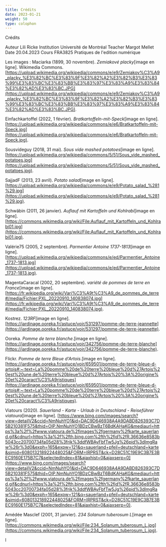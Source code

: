 ```yaml
---
title: Crédits
date: 2023-01-21
weight: 50
type: colophon
---
```



Crédits

Auteur          Lili Ricke
Institution     Université de Montréal
Teacher         Margot Mellet
Date            20.04.2023
Cours           FRA3825 Pratiques de l'edition numérique

Les images  :
Maciarka (1899, 30 novembre). *Zemiakové placky*[image en ligne]. Wikimedia Commons. [https://upload.wikimedia.org/wikipedia/commons/e/e9/Zemiakov%C3%A9_placky_%E3%82%BC%E3%83%9F%E3%82%A2%E3%82%B3%E3%83%99%E3%83%BC%E3%83%BB%E3%83%97%E3%83%A9%E3%83%84%E3%82%AD%E3%83%BC.JPG](https://upload.wikimedia.org/wikipedia/commons/e/e9/Zemiakov%C3%A9_placky_%E3%82%BC%E3%83%9F%E3%82%A2%E3%82%B3%E3%83%99%E3%83%BC%E3%83%BB%E3%83%97%E3%83%A9%E3%83%84%E3%82%AD%E3%83%BC.JPG).

Einfachkartoffel (2022, 1 février). *Bratkartoffeln-mit-Speck*[image en ligne]. [https://upload.wikimedia.org/wikipedia/commons/e/e6/Bratkartoffeln-mit-Speck.jpg](https://upload.wikimedia.org/wikipedia/commons/e/e6/Bratkartoffeln-mit-Speck.jpg).

Sousvideguy (2018, 31 mai). *Sous vide mashed potatoes*[image en ligne]. [https://upload.wikimedia.org/wikipedia/commons/5/51/Sous_vide_mashed_potatoes.jpg](https://upload.wikimedia.org/wikipedia/commons/5/51/Sous_vide_mashed_potatoes.jpg).

SajjadF (2013, 23 avril). *Potato salad*[image en ligne]. [https://upload.wikimedia.org/wikipedia/commons/e/e9/Potato_salad_%281%29.jpg](https://upload.wikimedia.org/wikipedia/commons/e/e9/Potato_salad_%281%29.jpg).

Schwäbin (2011, 26 janvier). *Auflauf mit Kartoffeln und Kohlrabi*[image en ligne]. [https://commons.wikimedia.org/wiki/File:Auflauf_mit_Kartoffeln_und_Kohlrabi01.jpg](https://commons.wikimedia.org/wiki/File:Auflauf_mit_Kartoffeln_und_Kohlrabi01.jpg).

Valérie75 (2005, 2 septembre). *Parmentier Antoine 1737-1813*[image en ligne]. [https://upload.wikimedia.org/wikipedia/commons/e/ed/Parmentier_Antoine_1737-1813.jpg](https://upload.wikimedia.org/wikipedia/commons/e/ed/Parmentier_Antoine_1737-1813.jpg).

MagentaCaracal (2002, 20 septembre). *variété de pommes de terre en France*[image en ligne]. [https://fr.wikipedia.org/wiki/Vari%C3%A9t%C3%A9_de_pommes_de_terre#/media/Fichier:PXL_20220910_140838074.jpg](https://fr.wikipedia.org/wiki/Vari%C3%A9t%C3%A9_de_pommes_de_terre#/media/Fichier:PXL_20220910_140838074.jpg).

Kostrez. *123RF*[image en ligne]. [https://jardinage.ooreka.fr/astuce/voir/531297/pomme-de-terre-jeannette](https://jardinage.ooreka.fr/astuce/voir/531297/pomme-de-terre-jeannette).

Ooreka. *Pomme de terre blanche*.[image en ligne]. [https://jardinage.ooreka.fr/astuce/voir/342756/pomme-de-terre-blanche](https://jardinage.ooreka.fr/astuce/voir/342756/pomme-de-terre-blanche).

Flickr. *Pomme de terre Bleue d'Artois*.[image en ligne]. [https://jardinage.ooreka.fr/astuce/voir/659501/pomme-de-terre-bleue-d-artois#:~:text=La%20pomme%20de%20terre%20bleue%20d%27Artois%20est%20une,de%20terre%20bleue%20d%27Artois%20%3A%20origine%20et%20caract%C3%A9ristiques](https://jardinage.ooreka.fr/astuce/voir/659501/pomme-de-terre-bleue-d-artois#:~:text=La%20pomme%20de%20terre%20bleue%20d%27Artois%20est%20une,de%20terre%20bleue%20d%27Artois%20%3A%20origine%20et%20caract%C3%A9ristiques).

Viatours (2020). *Sauerland - Karte - Urlaub in Deutschland - Reiseführer viatoura*[image en ligne]. [https://www.bing.com/images/search?view=detailV2&ccid=NmNuhYO1&id=DAC9D646938A4A9DABD826393C7D5B210381F575&thid=OIP.NmNuhYO1BDzCBwBzT6BdKAHaKG&mediaurl=https%3a%2f%2fwww.viatoura.de%2fimages%2fgermany%2fkarte_sauerland.gif&cdnurl=https%3a%2f%2fth.bing.com%2fth%2fid%2fR.36636e8583b5043cc20700734fa05d28%3frik%3ddfWBAyFbfTw5Jg%26pid%3dImgRaw%26r%3d0&exph=165&expw=121&q=sauerland+pfeil+deutschland+karte&simid=608013218922448025&FORM=IRPRST&ck=D28C51C19E9C3B7E3BEC9160E175B7C7&selectedIndex=81&ajaxhist=0&ajaxserp=0](https://www.bing.com/images/search?view=detailV2&ccid=NmNuhYO1&id=DAC9D646938A4A9DABD826393C7D5B210381F575&thid=OIP.NmNuhYO1BDzCBwBzT6BdKAHaKG&mediaurl=https%3a%2f%2fwww.viatoura.de%2fimages%2fgermany%2fkarte_sauerland.gif&cdnurl=https%3a%2f%2fth.bing.com%2fth%2fid%2fR.36636e8583b5043cc20700734fa05d28%3frik%3ddfWBAyFbfTw5Jg%26pid%3dImgRaw%26r%3d0&exph=165&expw=121&q=sauerland+pfeil+deutschland+karte&simid=608013218922448025&FORM=IRPRST&ck=D28C51C19E9C3B7E3BEC9160E175B7C7&selectedIndex=81&ajaxhist=0&ajaxserp=0).

Amédée Masclef (2001, 31 janvier). *234 Solanum tuberosum L*[image en ligne]. [https://commons.wikimedia.org/wiki/File:234_Solanum_tuberosum_L.jpg](https://commons.wikimedia.org/wiki/File:234_Solanum_tuberosum_L.jpg).



















l